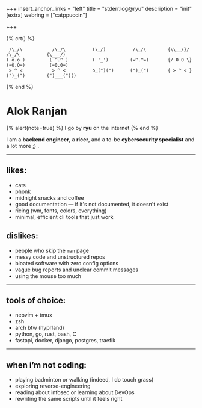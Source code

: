 +++
insert_anchor_links = "left"
title = "stderr.log@ryu"
description = "init"
[extra]
webring = ["catppuccin"]

+++

{% crt() %}

```
 /\_/\           /\_/\          (\_/)          /\_/\        {\\__/}/         /\_/\          (\___/)
( o.o )         ( ^.^ )         ( '_')        (=^.^=)       {/ O O \}       (=Ò.Ó=)         (=0.0=)
 > ^ <           > ^ <          o_(")(")      (")_(")       { > ^ < }       (")_(")        (")___(")()

```

{% end %}

# Alok Ranjan

{% alert(note=true) %}
I go by **ryu** on the internet
{% end %}

I am a **backend engineer**, a **ricer**, and a to-be **cybersecurity specialist** and a lot more ;) .  

---

## likes:
- cats
- phonk
- midnight snacks and coffee
- good documentation — if it's not documented, it doesn't exist
- ricing (wm, fonts, colors, everything)
- minimal, efficient cli tools that just work

## dislikes:
- people who skip the `man` page
- messy code and unstructured repos
- bloated software with zero config options
- vague bug reports and unclear commit messages
- using the mouse too much

---

## tools of choice:
- neovim + tmux
- zsh
- arch btw (hyprland)
- python, go, rust, bash, C
- fastapi, docker, django, postgres, traefik

---

## when i’m not coding:
- playing badminton or walking (indeed, I do touch grass)  
- exploring reverse-engineering
- reading about infosec or learning about DevOps  
- rewriting the same scripts until it feels right  
